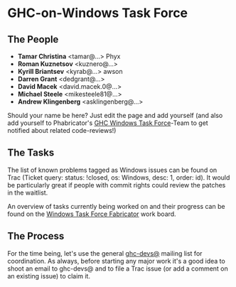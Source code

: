 # GHC-on-Windows Task Force


## The People


- **Tamar Christina** \<tamar@…\> Phyx
- **Roman Kuznetsov** \<kuznero@…\>
- **Kyrill Briantsev** \<kyrab@…\> awson
- **Darren Grant** \<dedgrant@…\>
- **David Macek** \<david.macek.0@…\>
- **Michael Steele** \<mikesteele81@…\>
- **Andrew Klingenberg** \<asklingenberg@…\>


Should your name be here? Just edit the page and add yourself 
(and also add yourself to Phabricator's [
GHC Windows Task Force](https://phabricator.haskell.org/project/view/11/)-Team to get notified about related code-reviews!)


## The Tasks



The list of known problems tagged as Windows issues can be found on Trac
(Ticket query: status: !closed, os: Windows, desc: 1,
order: id). It would be particularly great if people with commit rights could review the patches in the waitlist.



An overview of tasks currently being worked on and their progress can be found on the [
Windows Task Force Fabricator](https://phabricator.haskell.org/project/board/11/) work board.


## The Process



For the time being, let's use the general [
ghc-devs@](http://www.haskell.org/pipermail/ghc-devs/) mailing list for coordination. As always, before starting any major work it's a good idea to shoot an email to ghc-devs@ and to file a Trac issue (or add a comment on an existing issue) to claim it.


